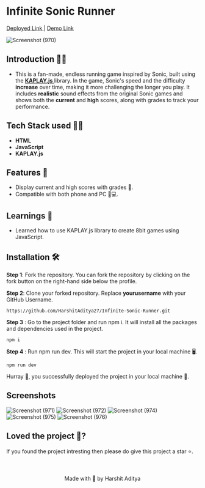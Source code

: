 
<h1> Infinite Sonic Runner </h1>

<p> <a href="https://sonicjs.netlify.app/">Deployed Link </a> | <a href="https://youtu.be/0toJo7Mqpac">Demo Link</a> </p>

![Screenshot (970)](https://github.com/user-attachments/assets/acc3dec2-538e-498f-93f3-c52dc4d9c488)


## Introduction 🐱‍💻
- This is a fan-made, endless running game inspired by Sonic, built using the <a href="https://kaplayjs.com/"> **KAPLAY.js** </a> library. In the game, Sonic's speed and the difficulty **increase** over time, making it more challenging the longer you play. It includes **realistic** sound effects from the original Sonic games and shows both the **current** and **high** scores, along with grades to track your performance.
## Tech Stack used 👨‍💻

- **HTML**
- **JavaScript** 
- **KAPLAY.js** 

## Features 🧰
- Display current and high scores with grades 💯.
- Compatible with both phone and PC 📱💻.
## Learnings 📝
  
- Learned how to use KAPLAY.js library to create 8bit games using JavaScript.
  
## Installation 🛠️
  **Step 1**: Fork the repository. You can fork the repository by clicking on the fork button on the right-hand side below the profile.<br> 

  **Step 2**: Clone your forked repository. Replace **yourusername** with your GitHub Username. 
  
  ```
https://github.com/HarshitAditya27/Infinite-Sonic-Runner.git
``` 
  **Step 3** : Go to the project folder and run npm i. It will install all the packages and dependencies used in the project. 
  
  ```
npm i
``` 
  **Step 4** : Run npm run dev. This will start the project in your local machine 🖥️.  
  
  ```
npm run dev
``` 
Hurray 🥳, you successfully deployed the project in your local machine 🎉.  


  ## Screenshots  
![Screenshot (971)](https://github.com/user-attachments/assets/090dcf13-d5c8-444b-82be-0100df64a63a)
![Screenshot (972)](https://github.com/user-attachments/assets/3b807782-47a3-49fd-aec1-7e68f762d9d6)
![Screenshot (974)](https://github.com/user-attachments/assets/4982315d-f876-4664-90c8-1489917e4aa8)
![Screenshot (975)](https://github.com/user-attachments/assets/48e4e259-3fb7-4611-940f-8c50c2505ee9)
![Screenshot (976)](https://github.com/user-attachments/assets/21bcb0a7-2c7b-43d2-84a5-9e85abf737ed)

  ## Loved the project 💖? 
  
  If you found the project intresting then please do give this project a star ⭐. 
  <br> <br> <br>
   <p align="center" width="100%">
   Made with 💖 by Harshit Aditya   
</p>


